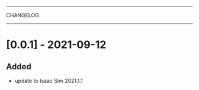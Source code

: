 **********
CHANGELOG
**********

[0.0.1] - 2021-09-12
========================

Added
-------
- update to Isaac Sim 2021.1.1
